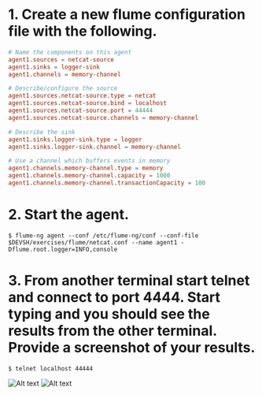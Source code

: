 # 1. Create a new flume configuration file with the following.

``` netcat.conf
# Name the components on this agent
agent1.sources = netcat-source
agent1.sinks = logger-sink
agent1.channels = memory-channel

# Describe/configure the source
agent1.sources.netcat-source.type = netcat
agent1.sources.netcat-source.bind = localhost
agent1.sources.netcat-source.port = 44444
agent1.sources.netcat-source.channels = memory-channel

# Describe the sink
agent1.sinks.logger-sink.type = logger
agent1.sinks.logger-sink.channel = memory-channel

# Use a channel which buffers events in memory
agent1.channels.memory-channel.type = memory
agent1.channels.memory-channel.capacity = 1000
agent1.channels.memory-channel.transactionCapacity = 100
```

# 2. Start the agent.

```
$ flume-ng agent --conf /etc/flume-ng/conf --conf-file $DEVSH/exercises/flume/netcat.conf --name agent1 -Dflume.root.logger=INFO,console
```

# 3. From another terminal start telnet and connect to port 4444. Start typing and you should see the results from the other terminal. Provide a screenshot of your results.

```
$ telnet localhost 44444
```
![Alt text](../img/telnet.jpg)
![Alt text](../img/result.jpg)